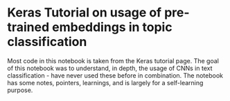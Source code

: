 # Keras Tutorial on usage of pre-trained embeddings in topic classification

Most code in this notebook is taken from the Keras tutorial page. The goal of this notebook was to understand, in depth,
the usage of CNNs in text classification - have never used these before in combination. The notebook has some notes,
pointers, learnings, and is largely for a self-learning purpose.
